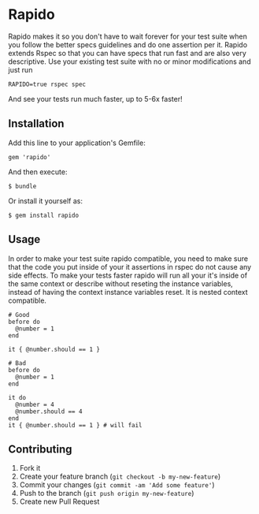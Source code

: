 # Rapido

Rapido makes it so you don't have to wait forever for your test suite when you follow the better specs guidelines and do one assertion per it.  Rapido extends Rspec so that you can have specs that run fast and are also very descriptive.  Use your existing test suite with no or minor modifications and just run

    RAPIDO=true rspec spec

And see your tests run much faster, up to 5-6x faster!

## Installation

Add this line to your application's Gemfile:

    gem 'rapido'

And then execute:

    $ bundle

Or install it yourself as:

    $ gem install rapido

## Usage

In order to make your test suite rapido compatible, you need to make sure that the code you put inside of your it assertions in rspec do not cause any side effects.  To make your tests faster rapido will run all your it's  inside of the same context or describe without reseting the instance variables, instead of having the context instance variables reset. It is nested context compatible.

    # Good
    before do
      @number = 1
    end

    it { @number.should == 1 }

    # Bad
    before do
      @number = 1
    end

    it do
      @number = 4
      @number.should == 4
    end
    it { @number.should == 1 } # will fail

## Contributing

1. Fork it
2. Create your feature branch (`git checkout -b my-new-feature`)
3. Commit your changes (`git commit -am 'Add some feature'`)
4. Push to the branch (`git push origin my-new-feature`)
5. Create new Pull Request
